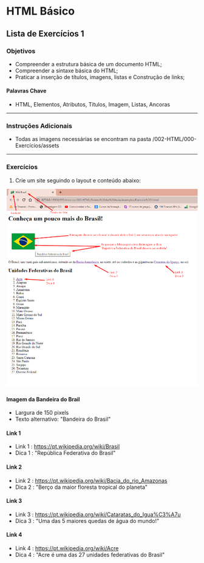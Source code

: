 # HTML Básico
## Lista de Exercícios 1 
### Objetivos
- Compreender a estrutura básica de um documento HTML;
- Compreender a sintaxe básica do HTML; 
- Praticar a inserção de títulos, imagens, listas e Construção de links;  

#### Palavras Chave  
- HTML, Elementos, Atributos, Títulos, Imagem, Listas, Ancoras

---
### Instruções Adicionais
- Todas as imagens necessárias se encontram na pasta /002-HTML/000-Exercícios/assets 

--- 
### Exercícios 

1. Crie um site seguindo o layout e conteúdo abaixo: 

![Exercício 1](<assets/Exercício 1.png>)

#### Imagem da Bandeira do Brail 
- Largura de 150 pixels
- Texto alternativo: "Bandeira do Brasil" 

#### Link 1
- Link 1 : https://pt.wikipedia.org/wiki/Brasil
- Dica 1 : "República Federativa do Brasil"

#### Link 2
- Link 2 : https://pt.wikipedia.org/wiki/Bacia_do_rio_Amazonas
- Dica 2 : "Berço da maior floresta tropical do planeta"

#### Link 3
- Link 3 : https://pt.wikipedia.org/wiki/Cataratas_do_Igua%C3%A7u
- Dica 3 : "Uma das 5 maiores quedas de água do mundo!"

#### Link 4
- Link 4 : https://pt.wikipedia.org/wiki/Acre
- Dica 4 : "Acre é uma das 27 unidades federativas do Brasil"
